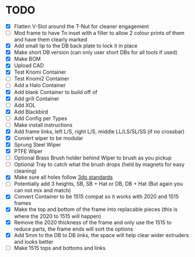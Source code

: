 # TODO

- [x] Flatten V-Slot around the T-Nut for cleaner engagement
- [ ] Mod frame to have Tn inset with a filler to allow 2 colour prints of them and have them clearly marked
- [x] Add small lip to the DB back plate to lock it in place
- [x] Make short DB version (can only user short DBs for all tools if used)
- [x] Make BOM
- [x] Upload CAD
- [x] Test Knomi Container
- [ ] Test Knomi2 Container
- [ ] Add a Halo Container
- [x] Add blank Container to build off of
- [x] Add grill Container
- [ ] Add XOL
- [x] Add Blackbird
- [ ] Add Config per Types
- [ ] Make install instructions
- [x] Add frame links, left L/S, right L/S, middle LL/LS/SL/SS (if no crossbar)
- [x] Convert wiper to be modular
- [x] Sprung Steel Wiper
- [x] PTFE Wiper
- [ ] Optional Brass Brush holder behind Wiper to brush as you pickup
- [ ] Optional Tray to catch what the brush drops (held by magnets for easy cleaning)
- [x] Make sure all holes follow [3dp standards](https://github.com/gregsaun/maker_cheatsheet/blob/master/3d_printing/techniques.md)
- [ ] Potentially add 3 heights, SB, SB + Hat or DB, DB + Hat (But again you can not mix and match)
- [x] Convert Container to be 1515 compat so it works with 2020 and 1515 frames
- [x] Make the top and bottom of the frame into replacable pieces (this is where the 2020 to 1515 will happen)
- [x] Remove the 2020 thickness of the frame and only use the 1515 to reduce parts, the frame ends will sort the options
- [x] Add 5mm to the DB to DB links, the space will help clear wider extruders and looks better
- [ ] Make 1515 tops and bottoms and links
